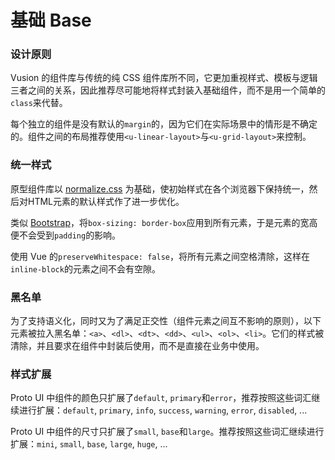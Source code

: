 # 基础 Base

### 设计原则

Vusion 的组件库与传统的纯 CSS 组件库所不同，它更加重视样式、模板与逻辑三者之间的关系，因此推荐尽可能地将样式封装入基础组件，而不是用一个简单的`class`来代替。

<!-- @TODO: 比如对于常用列表： -->

每个独立的组件是没有默认的`margin`的，因为它们在实际场景中的情形是不确定的。组件之间的布局推荐使用`<u-linear-layout>`与`<u-grid-layout>`来控制。

### 统一样式

原型组件库以 [normalize.css](http://necolas.github.io/normalize.css) 为基础，使初始样式在各个浏览器下保持统一，然后对HTML元素的默认样式作了进一步优化。

类似 [Bootstrap](https://getbootstrap.com)，将`box-sizing: border-box`应用到所有元素，于是元素的宽高便不会受到`padding`的影响。

使用 Vue 的`preserveWhitespace: false`，将所有元素之间空格清除，这样在`inline-block`的元素之间不会有空隙。

### 黑名单

为了支持语义化，同时又为了满足正交性（组件元素之间互不影响的原则），以下元素被拉入黑名单：`<a>`、`<dl>`、`<dt>`、`<dd>`、`<ul>`、`<ol>`、`<li>`。它们的样式被清除，并且要求在组件中封装后使用，而不是直接在业务中使用。

### 样式扩展

Proto UI 中组件的颜色只扩展了`default`, `primary`和`error`，推荐按照这些词汇继续进行扩展：`default`, `primary`, `info`, `success`, `warning`, `error`, `disabled`, ...

Proto UI 中组件的尺寸只扩展了`small`, `base`和`large`。推荐按照这些词汇继续进行扩展：`mini`, `small`, `base`, `large`, `huge`, ...
